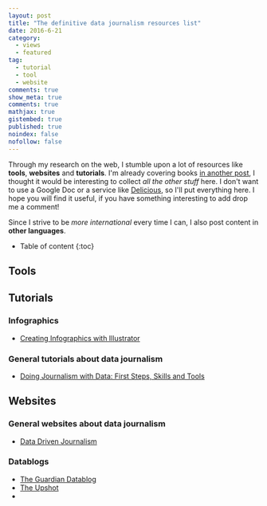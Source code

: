 ```yaml
---
layout: post
title: "The definitive data journalism resources list"
date: 2016-6-21
category: 
  - views
  - featured
tag:
  - tutorial
  - tool
  - website
comments: true
show_meta: true
comments: true
mathjax: true
gistembed: true
published: true
noindex: false
nofollow: false
---
```


Through my research on the web, I stumble upon a lot of resources like **tools**, **websites** and **tutorials**. I'm already covering books [in another post](https://damianobacci.github.io/blog/data-journalism-books-must-read), I thought it would be interesting to collect *all the other stuff* here. I don't want to use a Google Doc or a service like [Delicious](http://del.icio.us/), so I'll put everything here. I hope you will find it useful, if you have something interesting to add drop me a comment!

<!--more-->

Since I strive to be *more international* every time I can, I also post content in **other languages**.

* Table of content
{:toc}

## Tools

## Tutorials

### Infographics

* [Creating Infographics with Illustrator](https://www.lynda.com/Illustrator-tutorials/Creating-Infographics-Illustrator/119011-2.html)

### General tutorials about data journalism

* [Doing Journalism with Data: First Steps, Skills and Tools](http://learno.net/courses/doing-journalism-with-data-first-steps-skills-and-tools)

## Websites

### General websites about data journalism

* [Data Driven Journalism](http://datadrivenjournalism.net/)

### Datablogs

* [The Guardian Datablog](http://www.theguardian.com/data)
* [The Upshot](http://www.nytimes.com/section/upshot)
*





